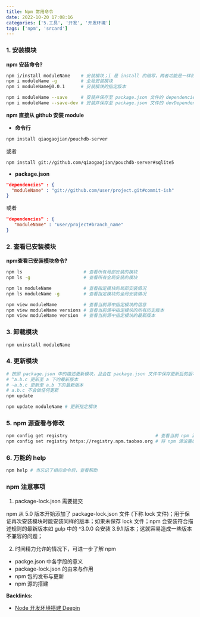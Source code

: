 ```yaml
---
title: Npm 常用命令
date: 2022-10-20 17:08:16
categories: ['5.工具', '开发', '开发环境']
tags: ['npm', 'srcard']
---
```



### 1.  安装模块

**npm 安装命令?**
  
```sh
npm i/install moduleName    # 安装模块；i 是 install 的缩写，两者功能是一样的
npm i moduleName -g         # 全局安装模块
npm i moduleName@0.0.1      # 安装模块的指定版本

npm i moduleName --save     # 安装并保存至 package.json 文件的 dependencies 中
npm i moduleName --save-dev # 安装并保存至 package.json 文件的 devDependencies 中
```
<!--SR:!2022-12-25,126,252-->

**npm 直接从 github 安装 module**  
  
- **命令行**  
```sh
npm install qiaogaojian/pouchdb-server  
```
或者  
```sh
npm install git://github.com/qiaogaojian/pouchdb-server#sqlite5  
```
- **package.json**  
```json
"dependencies" : {  
  "moduleName" : "git://github.com/user/project.git#commit-ish"  
}  
```
或者  
```json
"dependencies" : {  
   "moduleName" : "user/project#branch_name"  
}  
```
<!--SR:!2022-10-20,22,252-->

### 2.  查看已安装模块

**npm查看已安装模块命令?**
  
```sh
npm ls                       # 查看所有局部安装的模块
npm ls -g                    # 查看所有全局安装的模块

npm ls moduleName            # 查看指定模块的局部安装情况
npm ls moduleName -g         # 查看指定模块的全局安装情况

npm view moduleName          # 查看当前源中指定模块的信息
npm view moduleName versions # 查看当前源中指定模块的所有历史版本
npm view moduleName version  # 查看当前源中指定模块的最新版本
```
<!--SR:!2023-03-02,168,252-->

### 3.  卸载模块
  
```sh
npm uninstall moduleName
```
<!--SR:!2023-02-03,150,252-->

### 4.  更新模块

```sh
# 按照 package.json 中的描述更新模块，且会在 package.json 文件中保存更新后的版本描述；
# ^a.b.c 更新至 a 下的最新版本
# ~a.b.c 更新至 a.b 下的最新版本
# a.b.c 不会做任何更新
npm update 

npm update moduleName # 更新指定模块
```

### 5.  npm 源查看与修改

```sh
npm config get registry                                 # 查看当前 npm 源地址
npm config set registry https://registry.npm.taobao.org # 将 npm 源设置成相应的地址
```

### 6.  万能的 help

```sh
npm help # 当忘记了相应命令后，查看帮助
```

### npm 注意事项

1. package-lock.json 需要提交
  
npm 从 5.0 版本开始添加了 package-lock.json 文件 (下称 lock 文件)；用于保证再次安装模块时能安装同样的版本；如果未保存 lock 文件；npm 会安装符合描述规则的最新版本如 gulp 中的 ^3.0.0 会安装 3.9.1 版本；这就容易造成一些版本不兼容的问题；
<!--SR:!2022-11-25,108,252-->

2. 时间精力允许的情况下，可进一步了解 npm
- packge.json 中各字段的意义
- package-lock.json 的由来与作用 
- npm 包的发布与更新 
- npm 源的搭建


**Backlinks:**

- [Node 开发环境搭建 Deepin](../7962ceea5a61f0bcef11f8d9abf63940e874942b)